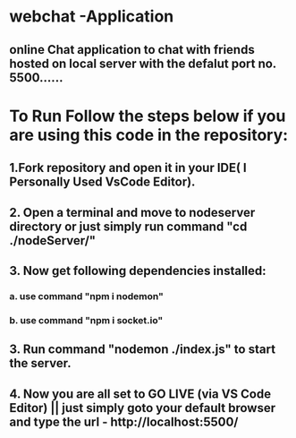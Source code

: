 # webchat -Application

## online Chat application to chat with friends hosted on local server with the defalut port no. 5500......

# To Run Follow the steps below if you are using this code in the repository:

## 1.Fork repository and open it in your IDE( I Personally Used VsCode Editor).
## 2. Open a terminal and move to nodeserver directory or just simply run command "cd ./nodeServer/" 
## 3. Now get following dependencies installed:
 ###    a. use command "npm i nodemon"
 ###    b. use command "npm i socket.io" 
## 3. Run command "nodemon ./index.js" to start the server.
## 4. Now you are all set to GO LIVE (via VS Code Editor) || just simply goto your default browser and type the url - http://localhost:5500/ 
